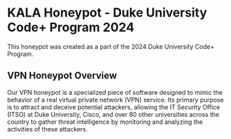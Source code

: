 # KALA Honeypot - Duke University Code+ Program 2024
This honeypot was created as a part of the 2024 Duke University Code+ Program.
## VPN Honeypot Overview
Our VPN honeypot is a specialized piece of software designed to mimic the behavior of a real virtual private network (VPN) service. Its primary purpose is to attract and deceive potential attackers, allowing the IT Security Office (ITSO) at Duke University, Cisco, and over 80 other universities across the country to gather threat intelligence by monitoring and analyzing the activities of these attackers.

